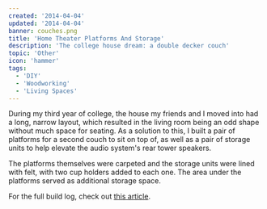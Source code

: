 ```yaml
---
created: '2014-04-04'
updated: '2014-04-04'
banner: couches.png
title: 'Home Theater Platforms And Storage'
description: 'The college house dream: a double decker couch'
topic: 'Other'
icon: 'hammer'
tags:
  - 'DIY'
  - 'Woodworking'
  - 'Living Spaces'
---
```


During my third year of college, the house my friends and I moved into had a long, narrow layout, which resulted in the living room being an odd shape without much space for seating. As a solution to this, I built a pair of platforms for a second couch to sit on top of, as well as a pair of storage units to help elevate the audio system's rear tower speakers. 

The platforms themselves were carpeted and the storage units were lined with felt, with two cup holders added to each one. The area under the platforms served as additional storage space.

For the full build log, check out [this article](/articles/double-decker-couch).
